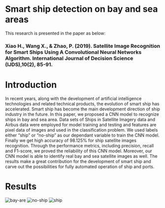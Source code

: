 # Smart ship detection on bay and sea areas
This research is presented in the paper as below:
### Xiao H., Wang X., & Zhao, P. (2019). Satellite Image Recognition for Smart Ships Using A Convolutional Neural Networks Algorithm. International Journal of Decision Science (IJDS),10(2), 85-91.
# Introduction
In recent years, along with the development of artificial intelligence technologies and related technical products, the
evolution of smart ship has accelerated. Smart ship has become the main development direction of ship industry in the
future. In this paper, we proposed a CNN model to recognize ships in bay and sea area. Data sets of Ships in Satellite
Imagery data and Airbus data were employed for model training and testing and features are pixel data of images and
used in the classification problem. We used labels either “ship” or “no-ship” as our dependant variable to train the
CNN model. Finally we get high accuracy of 98.125% for ship satellite images recognition. Through the performance
metrics, including precision, recall and F1-score, we proved the reliability of this CNN model. Moreover, our CNN model
is able to identify real bay and sea satellite images as well. The results make a great contribution for the development
of smart ship and carve out the possibilities for fully automated operation of ship and ports.
# Results
![bay-are](https://user-images.githubusercontent.com/28020765/147258271-487da88d-87fb-4834-b56b-7215115272c2.PNG)
![no-ship](https://user-images.githubusercontent.com/28020765/147258282-0404b1fa-b396-4e35-9e3a-1ee22c8554df.PNG)
![ship](https://user-images.githubusercontent.com/28020765/147258289-97ef7eeb-a100-4814-b265-5753c8f32eac.PNG)
